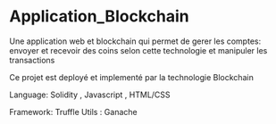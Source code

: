 # Application_Blockchain

Une application web et blockchain qui permet de gerer les comptes: envoyer et recevoir des coins selon cette technologie et manipuler les transactions 

Ce projet est deployé et implementé par la technologie Blockchain

Language: Solidity , Javascript , HTML/CSS


Framework:  Truffle
Utils : Ganache
